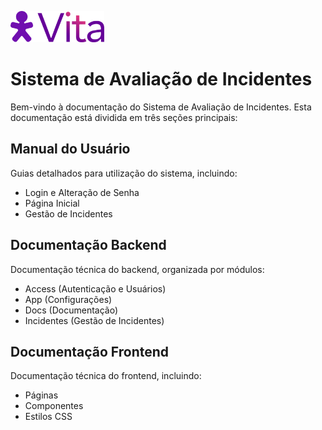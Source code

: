 <p style="text-align: left;">
    <img src="assets/images/logo_login.svg" alt="Logo" width="150" />
</p>

# Sistema de Avaliação de Incidentes

Bem-vindo à documentação do Sistema de Avaliação de Incidentes. Esta documentação está dividida em três seções principais:

## Manual do Usuário
Guias detalhados para utilização do sistema, incluindo:
- Login e Alteração de Senha
- Página Inicial
- Gestão de Incidentes

## Documentação Backend
Documentação técnica do backend, organizada por módulos:
- Access (Autenticação e Usuários)
- App (Configurações)
- Docs (Documentação)
- Incidentes (Gestão de Incidentes)

## Documentação Frontend
Documentação técnica do frontend, incluindo:
- Páginas
- Componentes
- Estilos CSS